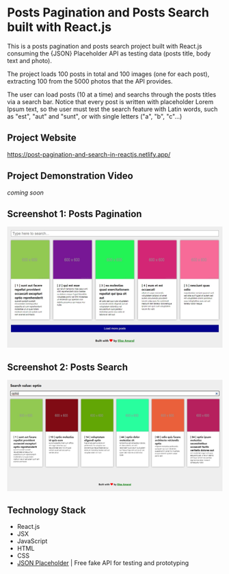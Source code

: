 # Posts Pagination and Posts Search built with React.js

This is a posts pagination and posts search project built with React.js consuming the {JSON} Placeholder API as testing data (posts title, body text and photo). 

The project loads 100 posts in total and 100 images (one for each post), extracting 100 from the 5000 photos that the API provides.

The user can load posts (10 at a time) and searchs through the posts titles via a search bar. Notice that every post is written with placeholder Lorem Ipsum text, so the user must test the search feature with Latin words, such as "est", "aut" and "sunt", or with single letters ("a", "b", "c"...) 

## Project Website

https://post-pagination-and-search-in-reactjs.netlify.app/

## Project Demonstration Video

*coming soon*

## Screenshot 1: Posts Pagination

![Screenshot](public/Screenshot_1.jpg)

## Screenshot 2: Posts Search

![Screenshot](public/Screenshot_2.jpg)

## Technology Stack
+ React.js
+ JSX
+ JavaScript
+ HTML
+ CSS
+ [JSON Placeholder](https://jsonplaceholder.typicode.com/) | Free fake API for testing and prototyping
